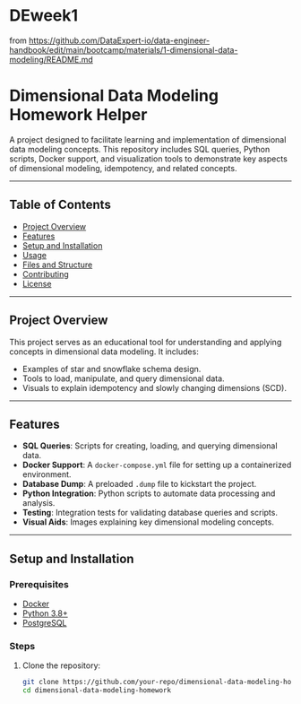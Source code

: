 # DEweek1
from https://github.com/DataExpert-io/data-engineer-handbook/edit/main/bootcamp/materials/1-dimensional-data-modeling/README.md


# Dimensional Data Modeling Homework Helper

A project designed to facilitate learning and implementation of dimensional data modeling concepts. This repository includes SQL queries, Python scripts, Docker support, and visualization tools to demonstrate key aspects of dimensional modeling, idempotency, and related concepts.

---

## Table of Contents

- [Project Overview](#project-overview)
- [Features](#features)
- [Setup and Installation](#setup-and-installation)
- [Usage](#usage)
- [Files and Structure](#files-and-structure)
- [Contributing](#contributing)
- [License](#license)

---

## Project Overview

This project serves as an educational tool for understanding and applying concepts in dimensional data modeling. It includes:
- Examples of star and snowflake schema design.
- Tools to load, manipulate, and query dimensional data.
- Visuals to explain idempotency and slowly changing dimensions (SCD).

---

## Features

- **SQL Queries**: Scripts for creating, loading, and querying dimensional data.
- **Docker Support**: A `docker-compose.yml` file for setting up a containerized environment.
- **Database Dump**: A preloaded `.dump` file to kickstart the project.
- **Python Integration**: Python scripts to automate data processing and analysis.
- **Testing**: Integration tests for validating database queries and scripts.
- **Visual Aids**: Images explaining key dimensional modeling concepts.

---

## Setup and Installation

### Prerequisites

- [Docker](https://www.docker.com/)
- [Python 3.8+](https://www.python.org/)
- [PostgreSQL](https://www.postgresql.org/)

### Steps

1. Clone the repository:
   ```bash
   git clone https://github.com/your-repo/dimensional-data-modeling-homework.git
   cd dimensional-data-modeling-homework
